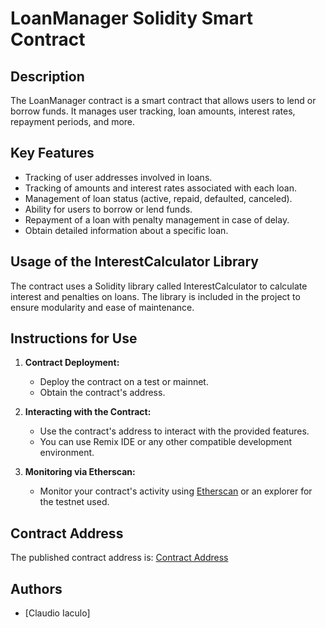 # LoanManager Solidity Smart Contract

## Description
The LoanManager contract is a smart contract that allows users to lend or borrow funds. It manages user tracking, loan amounts, interest rates, repayment periods, and more.

## Key Features
- Tracking of user addresses involved in loans.
- Tracking of amounts and interest rates associated with each loan.
- Management of loan status (active, repaid, defaulted, canceled).
- Ability for users to borrow or lend funds.
- Repayment of a loan with penalty management in case of delay.
- Obtain detailed information about a specific loan.

## Usage of the InterestCalculator Library
The contract uses a Solidity library called InterestCalculator to calculate interest and penalties on loans. The library is included in the project to ensure modularity and ease of maintenance.

## Instructions for Use
1. **Contract Deployment:**
   - Deploy the contract on a test or mainnet.
   - Obtain the contract's address.

2. **Interacting with the Contract:**
   - Use the contract's address to interact with the provided features.
   - You can use Remix IDE or any other compatible development environment.

3. **Monitoring via Etherscan:**
   - Monitor your contract's activity using [Etherscan](https://etherscan.io/) or an explorer for the testnet used.

## Contract Address 
The published contract address is: [Contract Address](0x5E798DCDbA9D9ef634C8500483c62342347Fe2fd)

## Authors
- [Claudio Iaculo]


